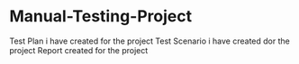# Manual-Testing-Project
Test Plan i have created for the project
Test Scenario i have created dor the project
Report created for the project

